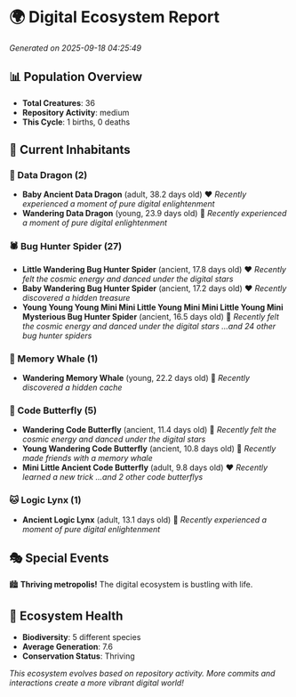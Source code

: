 # 🌍 Digital Ecosystem Report
*Generated on 2025-09-18 04:25:49*

## 📊 Population Overview
- **Total Creatures**: 36
- **Repository Activity**: medium
- **This Cycle**: 1 births, 0 deaths

## 👥 Current Inhabitants

### 🐉 Data Dragon (2)
- **Baby Ancient Data Dragon** (adult, 38.2 days old) ❤️
  *Recently experienced a moment of pure digital enlightenment*
- **Wandering Data Dragon** (young, 23.9 days old) 💛
  *Recently experienced a moment of pure digital enlightenment*

### 🕷️ Bug Hunter Spider (27)
- **Little Wandering Bug Hunter Spider** (ancient, 17.8 days old) ❤️
  *Recently felt the cosmic energy and danced under the digital stars*
- **Baby Wandering Bug Hunter Spider** (ancient, 17.2 days old) ❤️
  *Recently discovered a hidden treasure*
- **Young Young Young Mini Mini Little Young Mini Mini Little Young Mini Mysterious Bug Hunter Spider** (ancient, 16.5 days old) 💛
  *Recently felt the cosmic energy and danced under the digital stars*
  *...and 24 other bug hunter spiders*

### 🐋 Memory Whale (1)
- **Wandering Memory Whale** (young, 22.2 days old) 💚
  *Recently discovered a hidden cache*

### 🦋 Code Butterfly (5)
- **Wandering Code Butterfly** (ancient, 11.4 days old) 💛
  *Recently felt the cosmic energy and danced under the digital stars*
- **Young Wandering Code Butterfly** (ancient, 10.8 days old) 💛
  *Recently made friends with a memory whale*
- **Mini Little Ancient Code Butterfly** (adult, 9.8 days old) ❤️
  *Recently learned a new trick*
  *...and 2 other code butterflys*

### 🐱 Logic Lynx (1)
- **Ancient Logic Lynx** (adult, 13.1 days old) 💛
  *Recently experienced a moment of pure digital enlightenment*

## 🎭 Special Events

🏙️ **Thriving metropolis!** The digital ecosystem is bustling with life.

## 🔬 Ecosystem Health
- **Biodiversity**: 5 different species
- **Average Generation**: 7.6
- **Conservation Status**: Thriving

*This ecosystem evolves based on repository activity. More commits and interactions create a more vibrant digital world!*